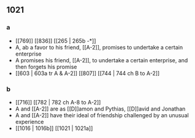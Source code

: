 ## 1021
### a
- [[769]] [[836]] [[265 | 265b -*]] 
- A, ab a favor to his friend, [[A-2]], promises to undertake a certain enterprise
- A promises his friend, [[A-2]], to undertake a certain enterprise, and then forgets his promise
- [[603 | 603a tr A &amp; A-2]] [[807]] [[744 | 744 ch B to A-2]] 

### b
- [[716]] [[782 | 782 ch A-8 to A-2]] 
- A and [[A-2]] are as [[D]]amon and Pythias, [[D]]avid and Jonathan
- A and [[A-2]] have their ideal of friendship challenged by an unusual experience
- [[1016 | 1016b]] [[1021 | 1021a]] 

